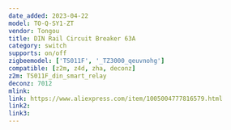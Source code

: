 ```yaml
---
date_added: 2023-04-22
model: TO-Q-SY1-ZT
vendor: Tongou
title: DIN Rail Circuit Breaker 63A
category: switch
supports: on/off
zigbeemodel: ['TS011F', '_TZ3000_qeuvnohg']
compatible: [z2m, z4d, zha, deconz]
z2m: TS011F_din_smart_relay
deconz: 7012
mlink: 
link: https://www.aliexpress.com/item/1005004777816579.html
link2: 
link3: 
---
```


